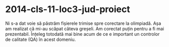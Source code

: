 # 2014-cls-11-loc3-jud-proiect
Ni s-a dat voie să păstrăm fișierele trimise spre corectare la olimpiadă. Așa am realizat că mi-au scăpat câteva greșeli. Am corectat puțin pentru a fi mai prezentabil. Înțeleg totodată mai bine acum de ce e important un controlor de calitate (QA) în acest domeniu.
